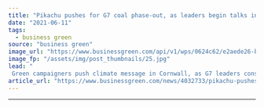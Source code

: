 ```yaml
---
title: "Pikachu pushes for G7 coal phase-out, as leaders begin talks in Cornwall"
date: "2021-06-11"
tags: 
  - business green
source: "business green"
image_url: "https://www.businessgreen.com/api/v1/wps/0624c62/e2aede26-bdc3-4c74-a0c3-d7e16a9428af/1/7O6A7565-pikachu-g7-falmouth-185x114.jpg"
image_fp: "/assets/img/post_thumbnails/25.jpg"
lead: "
 Green campaigners push climate message in Cornwall, as G7 leaders consider fossil fuel car phase out and climate finance commitments ..."
article_url: "https://www.businessgreen.com/news/4032733/pikachu-pushes-g7-coal-phase-leaders-begin-talks-cornwall"
---
```


---
